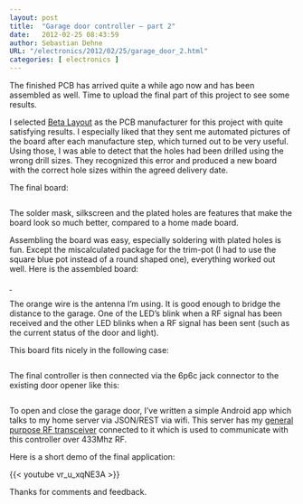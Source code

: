 ```yaml
---
layout: post
title:  "Garage door controller – part 2"
date:   2012-02-25 08:43:59
author: Sebastian Dehne
URL: "/electronics/2012/02/25/garage_door_2.html"
categories: [ electronics ]
---
```


The finished PCB has arrived quite a while ago now and has been assembled as well. Time to upload the final part of this project to see some results.

I selected [Beta Layout](http://www.pcb-pool.com/) as the PCB manufacturer for this project with quite satisfying results. I especially liked that they sent me automated pictures of the board after each manufacture step, which turned out to be very useful. Using those, I was able to detect that the holes had been drilled using the wrong drill sizes. They recognized this error and produced a new board with the correct hole sizes within the agreed delivery date.

The final board:

<a href="/img/garage_door-2/20120316_181912.jpg" data-lightbox="pic" data-title="">
	<img src="/img/garage_door-2/20120316_181912.jpg" alt=""/>
</a>

The solder mask, silkscreen and the plated holes are features that make the board look so much better, compared to a home made board.

Assembling the board was easy, especially soldering with plated holes is fun. Except the miscalculated package for the trim-pot (I had to use the square blue pot instead of a round shaped one), everything worked out well. Here is the assembled board:

<a href="/img/garage_door-2/20120316_182215.jpg" data-lightbox="pic" data-title="">
	<img src="/img/garage_door-2/20120316_182215.jpg" alt=""/>
</a>
<a href="/img/garage_door-2/20120316_182056.jpg" data-lightbox="pic" data-title="">
	<img src="/img/garage_door-2/20120316_182056.jpg" alt=""/>
</a>

The orange wire is the antenna I’m using. It is good enough to bridge the distance to the garage. One of the LED’s blink when a RF signal has been received and the other LED blinks when a RF signal has been sent (such as the current status of the door and light).

This board fits nicely in the following case:

<a href="/img/garage_door-2/20120316_182536.jpg" data-lightbox="pic" data-title="">
	<img src="/img/garage_door-2/20120316_182536.jpg" alt=""/>
</a>

The final controller is then connected via the 6p6c jack connector to the existing door opener like this:

<a href="/img/garage_door-2/20120316_184012.jpg" data-lightbox="pic" data-title="">
	<img src="/img/garage_door-2/20120316_184012.jpg" alt=""/>
</a>

To open and close the garage door, I’ve written a simple Android app which talks to my home server via JSON/REST via wifi. This server has my [general purpose RF transceiver](/electronics/2010/10/10/rf_transceiver.html) connected to it which is used to communicate with this controller over 433Mhz RF. 

Here is a short demo of the final application:

{{< youtube vr_u_xqNE3A >}}

Thanks for comments and feedback.

